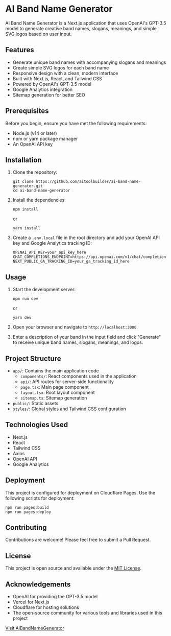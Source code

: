 # AI Band Name Generator

AI Band Name Generator is a Next.js application that uses OpenAI's GPT-3.5 model to generate creative band names, slogans, meanings, and simple SVG logos based on user input.

## Features

- Generate unique band names with accompanying slogans and meanings
- Create simple SVG logos for each band name
- Responsive design with a clean, modern interface
- Built with Next.js, React, and Tailwind CSS
- Powered by OpenAI's GPT-3.5 model
- Google Analytics integration
- Sitemap generation for better SEO

## Prerequisites

Before you begin, ensure you have met the following requirements:

- Node.js (v14 or later)
- npm or yarn package manager
- An OpenAI API key

## Installation

1. Clone the repository:
   ```
   git clone https://github.com/aitoolbuilder/ai-band-name-generator.git
   cd ai-band-name-generator
   ```

2. Install the dependencies:
   ```
   npm install
   ```
   or
   ```
   yarn install
   ```

3. Create a `.env.local` file in the root directory and add your OpenAI API key and Google Analytics tracking ID:
   ```
   OPENAI_API_KEY=your_api_key_here
   CHAT_COMPLETIONS_ENDPOINT=https://api.openai.com/v1/chat/completions
   NEXT_PUBLIC_GA_TRACKING_ID=your_ga_tracking_id_here
   ```

## Usage

1. Start the development server:
   ```
   npm run dev
   ```
   or
   ```
   yarn dev
   ```

2. Open your browser and navigate to `http://localhost:3000`.

3. Enter a description of your band in the input field and click "Generate" to receive unique band names, slogans, meanings, and logos.

## Project Structure

- `app/`: Contains the main application code
  - `components/`: React components used in the application
  - `api/`: API routes for server-side functionality
  - `page.tsx`: Main page component
  - `layout.tsx`: Root layout component
  - `sitemap.ts`: Sitemap generation
- `public/`: Static assets
- `styles/`: Global styles and Tailwind CSS configuration

## Technologies Used

- Next.js
- React
- Tailwind CSS
- Axios
- OpenAI API
- Google Analytics

## Deployment

This project is configured for deployment on Cloudflare Pages. Use the following scripts for deployment:

```
npm run pages:build
npm run pages:deploy
```

## Contributing

Contributions are welcome! Please feel free to submit a Pull Request.

## License

This project is open source and available under the [MIT License](LICENSE).

## Acknowledgements

- OpenAI for providing the GPT-3.5 model
- Vercel for Next.js
- Cloudflare for hosting solutions
- The open-source community for various tools and libraries used in this project

[Visit AiBandNameGenerator](https://aibandnamegenerator.com/)

